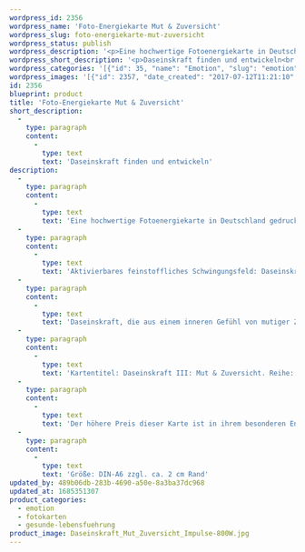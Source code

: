 ```yaml
---
wordpress_id: 2356
wordpress_name: 'Foto-Energiekarte Mut & Zuversicht'
wordpress_slug: foto-energiekarte-mut-zuversicht
wordpress_status: publish
wordpress_description: '<p>Eine hochwertige Fotoenergiekarte in Deutschland gedruckt und in Handarbeit laminiert.  Sie ist in Postkartengröße (DIN-A6) gut zu transportieren und kann auch auf den Körper aufgelegt werden.</p><p>Aktivierbares feinstoffliches Schwingungsfeld: Daseinskraft - Mut<span class="s1"> - Zuversicht - Handlungsbereitschaft - Basisenergie.</span> Die Daseinskraft, welche einem jeden Menschen innewohnt, (neu) entdecken, stärken, entwickeln und einsetzen. In diesem Fall speziell die Facetten Mut und Zuversicht. Hierin die ganz besondere Kraftquelle finden, die einem jeden Menschen für die Dauer seines Lebens grundsätzlich unbegrenzt zur Verfügung steht.<br />Daseinskraft, die aus einem inneren Gefühl von mutiger Zuversicht erwächst. In diesem Gefühl lassen sich Herausforderungen konstruktiv betrachten. Es werden umfassendere Möglichkeiten erkannt, die Schwierigkeit zu meistern. Es fällt leichter, konkrete Aktionen durchzuführen. Auf diese Weise können Ziele einfacher erreicht werden.</p><p>Kartentitel: Daseinskraft III: Mut &amp; Zuversicht. Reihe: Daseinskraft. Schwingungsebene: Grün<br />Der höhere Preis dieser Karte ist in ihrem besonderen Energiefeld begründet. Es enthält feinstoffliche Impulse umfassender und tiefgreifender Art für Basisenergien. Zusätzlich ist die Impulsintensität ist höher, als bei den anderen Karten der Reihe "Daseinskraft".</p><p>Größe: DIN-A6 zzgl. ca. 2 cm Rand<br />Andere Formate sind individuell für Sie innerhalb weniger Tage herstellbar. Bitte kontaktieren Sie uns hierfür unter <a href="mailto:info@elvedenverlag.de">info@elvedenverlag.de</a>.</p><p><a href="https://my.feenbaum.de/anwendung-energiebilder-foto-laminiert/">Anwendungshinweise</a>      <a href="https://my.feenbaum.de/produktinformationen-fotokarten/">Produktinformationen</a></p>'
wordpress_short_description: '<p>Daseinskraft finden und entwickeln<br /><em>Hinweis: Das Wasserzeichen „Elveden Verlag Energiebild“ wird nicht mit gedruckt</em></p>'
wordpress_categories: '[{"id": 35, "name": "Emotion", "slug": "emotion"}, {"id": 23, "name": "Fotokarten", "slug": "fotokarten"}, {"id": 38, "name": "Gesunde Lebensf\u00fchrung", "slug": "gesunde-lebensfuehrung"}]'
wordpress_images: '[{"id": 2357, "date_created": "2017-07-12T11:21:10", "date_created_gmt": "2017-07-12T07:21:10", "date_modified": "2017-07-12T11:21:10", "date_modified_gmt": "2017-07-12T07:21:10", "src": "https://my.feenbaum.de/wp-content/uploads/2017/07/Daseinskraft_Mut_Zuversicht_Impulse-800W.jpg", "name": "Daseinskraft_Mut_Zuversicht_Impulse-800W", "alt": ""}]'
id: 2356
blueprint: product
title: 'Foto-Energiekarte Mut & Zuversicht'
short_description:
  -
    type: paragraph
    content:
      -
        type: text
        text: 'Daseinskraft finden und entwickeln'
description:
  -
    type: paragraph
    content:
      -
        type: text
        text: 'Eine hochwertige Fotoenergiekarte in Deutschland gedruckt und in Handarbeit laminiert.  Sie ist in Postkartengröße (DIN-A6) gut zu transportieren und kann auch auf den Körper aufgelegt werden.'
  -
    type: paragraph
    content:
      -
        type: text
        text: 'Aktivierbares feinstoffliches Schwingungsfeld: Daseinskraft - Mut - Zuversicht - Handlungsbereitschaft - Basisenergie. Die Daseinskraft, welche einem jeden Menschen innewohnt, (neu) entdecken, stärken, entwickeln und einsetzen. In diesem Fall speziell die Facetten Mut und Zuversicht. Hierin die ganz besondere Kraftquelle finden, die einem jeden Menschen für die Dauer seines Lebens grundsätzlich unbegrenzt zur Verfügung steht.'
  -
    type: paragraph
    content:
      -
        type: text
        text: 'Daseinskraft, die aus einem inneren Gefühl von mutiger Zuversicht erwächst. In diesem Gefühl lassen sich Herausforderungen konstruktiv betrachten. Es werden umfassendere Möglichkeiten erkannt, die Schwierigkeit zu meistern. Es fällt leichter, konkrete Aktionen durchzuführen. Auf diese Weise können Ziele einfacher erreicht werden.'
  -
    type: paragraph
    content:
      -
        type: text
        text: 'Kartentitel: Daseinskraft III: Mut & Zuversicht. Reihe: Daseinskraft. Schwingungsebene: Grün'
  -
    type: paragraph
    content:
      -
        type: text
        text: 'Der höhere Preis dieser Karte ist in ihrem besonderen Energiefeld begründet. Es enthält feinstoffliche Impulse umfassender und tiefgreifender Art für Basisenergien. Zusätzlich ist die Impulsintensität ist höher, als bei den anderen Karten der Reihe "Daseinskraft".'
  -
    type: paragraph
    content:
      -
        type: text
        text: 'Größe: DIN-A6 zzgl. ca. 2 cm Rand'
updated_by: 489b06db-283b-4690-a50e-8a3ba37dc968
updated_at: 1685351307
product_categories:
  - emotion
  - fotokarten
  - gesunde-lebensfuehrung
product_image: Daseinskraft_Mut_Zuversicht_Impulse-800W.jpg
---
```

